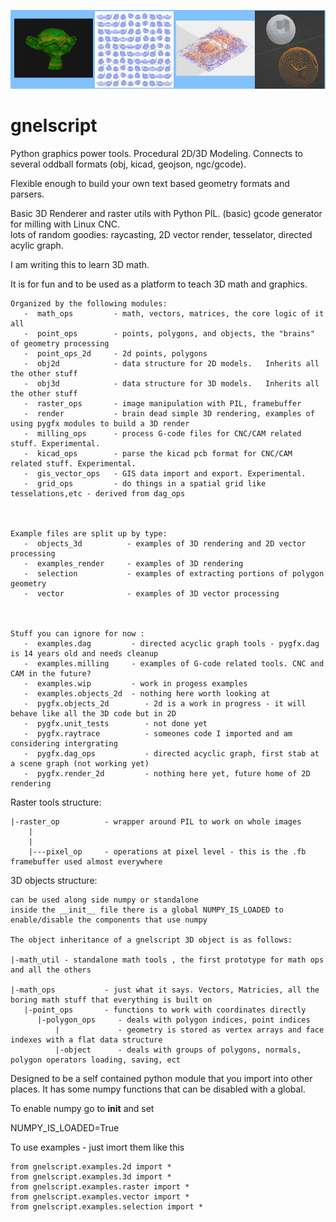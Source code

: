 ![alt text](https://github.com/keithlegg/gnelscript/blob/master/images/example/banner.png) 
# gnelscript


Python graphics power tools. Procedural 2D/3D Modeling. 
Connects to several oddball formats (obj, kicad, geojson, ngc/gcode).

Flexible enough to build your own text based geometry formats and parsers. 

Basic 3D Renderer and raster utils with Python PIL.
(basic) gcode generator for milling with Linux CNC.    
lots of random goodies:
    raycasting, 2D vector render, tesselator, directed acylic graph. 


I am writing this to learn 3D math. 

It is for fun and to be used as a platform to teach 3D math and graphics. 


    Organized by the following modules:
       -  math_ops         - math, vectors, matrices, the core logic of it all  
       -  point_ops        - points, polygons, and objects, the "brains" of geometry processing
       -  point_ops_2d     - 2d points, polygons
       -  obj2d            - data structure for 2D models.   Inherits all the other stuff  
       -  obj3d            - data structure for 3D models.   Inherits all the other stuff     
       -  raster_ops       - image manipulation with PIL, framebuffer  
       -  render           - brain dead simple 3D rendering, examples of using pygfx modules to build a 3D render  
       -  milling_ops      - process G-code files for CNC/CAM related stuff. Experimental. 
       -  kicad_ops        - parse the kicad pcb format for CNC/CAM related stuff. Experimental.
       -  gis_vector_ops   - GIS data import and export. Experimental.
       -  grid_ops         - do things in a spatial grid like tesselations,etc - derived from dag_ops 



    Example files are split up by type:
       -  objects_3d          - examples of 3D rendering and 2D vector processing 
       -  examples_render     - examples of 3D rendering 
       -  selection           - examples of extracting portions of polygon geometry  
       -  vector              - examples of 3D vector processing
    


    Stuff you can ignore for now :
       -  examples.dag         - directed acyclic graph tools - pygfx.dag is 14 years old and needs cleanup 
       -  examples.milling     - examples of G-code related tools. CNC and CAM in the future?
       -  examples.wip         - work in progess examples 
       -  examples.objects_2d  - nothing here worth looking at 
       -  pygfx.objects_2d        - 2d is a work in progress - it will behave like all the 3D code but in 2D 
       -  pygfx.unit_tests        - not done yet 
       -  pygfx.raytrace          - someones code I imported and am considering intergrating 
       -  pygfx.dag_ops           - directed acyclic graph, first stab at a scene graph (not working yet)
       -  pygfx.render_2d         - nothing here yet, future home of 2D rendering 



Raster tools structure:

    |-raster_op          - wrapper around PIL to work on whole images
        |                   
        |
        |---pixel_op     - operations at pixel level - this is the .fb framebuffer used almost everywhere



3D objects structure:

    can be used along side numpy or standalone
    inside the __init__ file there is a global NUMPY_IS_LOADED to enable/disable the components that use numpy 

    The object inheritance of a gnelscript 3D object is as follows:
    
    |-math_util - standalone math tools , the first prototype for math ops and all the others  

    |-math_ops           - just what it says. Vectors, Matricies, all the boring math stuff that everything is built on
       |-point_ops       - functions to work with coordinates directly
          |-polygon_ops     - deals with polygon indices, point indices 
              |             - geometry is stored as vertex arrays and face indexes with a flat data structure  
              |-object      - deals with groups of polygons, normals, polygon operators loading, saving, ect 
           
 

Designed to be a self contained python module that you import into other places.
It has some numpy functions that can be disabled with a global.



To enable numpy go to __init__ and set 

NUMPY_IS_LOADED=True


To use examples - just imort them like this 

    from gnelscript.examples.2d import *
    from gnelscript.examples.3d import *
    from gnelscript.examples.raster import *
    from gnelscript.examples.vector import *
    from gnelscript.examples.selection import *












